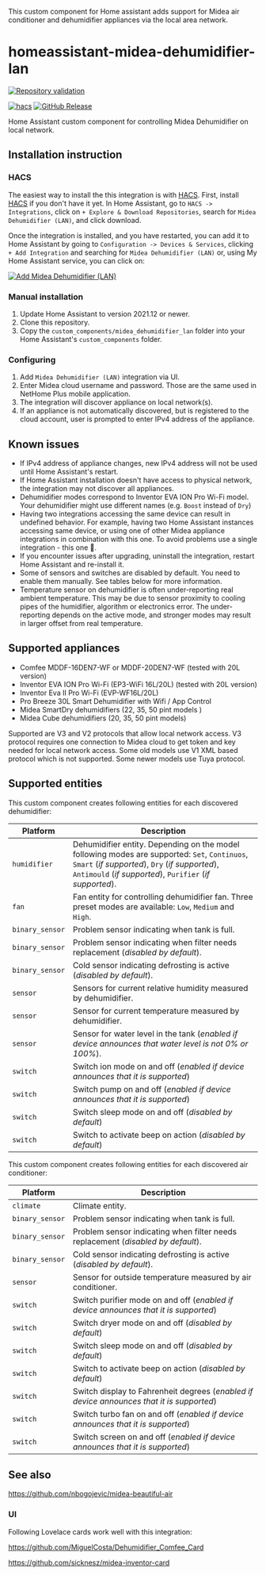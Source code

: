 This custom component for Home assistant adds support for Midea air conditioner and dehumidifier appliances via the local area network.

# homeassistant-midea-dehumidifier-lan

[![Repository validation](https://github.com/nbogojevic/homeassistant-midea-dehumidifier-lan/actions/workflows/validate.yml/badge.svg)](https://github.com/nbogojevic/homeassistant-midea-dehumidifier-lan/actions/workflows/validate.yml)

[![hacs][hacsbadge]][hacs]
[![GitHub Release][releases-shield]][releases]

Home Assistant custom component for controlling Midea Dehumidifier on local network.

## Installation instruction

### HACS
The easiest way to install the this integration is with [HACS](https://hacs.xyz/). First, install [HACS](https://hacs.xyz/docs/setup/download) if you don't have it yet. In Home Assistant, go to `HACS -> Integrations`, click on `+ Explore & Download Repositories`, search for `Midea Dehumidifier (LAN)`, and click download.

Once the integration is installed, and you have restarted, you can add it to Home Assistant by going to `Configuration -> Devices & Services`, clicking `+ Add Integration` and searching for `Midea Dehumidifier (LAN)` or, using My Home Assistant service, you can click on:

[![Add Midea Dehumidifier (LAN)][add-integration-badge]][add-integration]

### Manual installation
1. Update Home Assistant to version 2021.12 or newer.
2. Clone this repository.
3. Copy the `custom_components/midea_dehumidifier_lan` folder into your Home Assistant's `custom_components` folder.

### Configuring
1. Add `Midea Dehumidifier (LAN)` integration via UI.
2. Enter Midea cloud username and password. Those are the same used in NetHome Plus mobile application.
3. The integration will discover appliance on local network(s).
4. If an appliance is not automatically discovered, but is registered to the cloud account, user is prompted to enter IPv4 address of the appliance.

## Known issues

* If IPv4 address of appliance changes, new IPv4 address will not be used until Home Assistant's restart.
* If Home Assistant installation doesn't have access to physical network, the integration may not discover all appliances.
* Dehumidifier modes correspond to Inventor EVA ΙΟΝ Pro Wi-Fi model. Your dehumidifier might use different names (e.g. `Boost` instead of `Dry`)
* Having two integrations accessing the same device can result in undefined behavior. For example, having two Home Assistant instances accessing same device, or using one of other Midea appliance integrations in combination with this one. To avoid problems use a single integration - this one 🙂.
* If you encounter issues after upgrading, uninstall the integration, restart Home Assistant and re-install it.
* Some of sensors and switches are disabled by default. You need to enable them manually. See tables below for more information.
* Temperature sensor on dehumidifier is often under-reporting real ambient temperature. This may be due to sensor proximity to cooling pipes of the humidifier, algorithm or electronics error. The under-reporting depends on the active mode, and stronger modes may result in larger offset from real temperature.

## Supported appliances

* Comfee MDDF-16DEN7-WF or MDDF-20DEN7-WF (tested with 20L version)
* Inventor EVA ΙΟΝ Pro Wi-Fi (EP3-WiFi 16L/20L) (tested with 20L version)
* Inventor Eva II Pro Wi-Fi (EVP-WF16L/20L)
* Pro Breeze 30L Smart Dehumidifier with Wifi / App Control
* Midea SmartDry dehumidifiers (22, 35, 50 pint models )
* Midea Cube dehumidifiers (20, 35, 50 pint models)

Supported are V3 and V2 protocols that allow local network access. V3 protocol requires one connection to Midea cloud to get token and key needed for local network access. Some old models use V1 XML based protocol which is not supported. Some newer models use Tuya protocol.

## Supported entities

This custom component creates following entities for each discovered dehumidifier:

Platform | Description
-- | --
`humidifier` | Dehumidifier entity. Depending on the model following modes are supported: `Set`, `Continuos`, `Smart` (_if supported_), `Dry` (_if supported_), `Antimould` (_if supported_), `Purifier` (_if supported_).
`fan` | Fan entity for controlling dehumidifier fan. Three preset modes are available: `Low`, `Medium` and `High`.
`binary_sensor` | Problem sensor indicating when tank is full.
`binary_sensor` | Problem sensor indicating when filter needs replacement (_disabled by default_).
`binary_sensor` | Cold sensor indicating defrosting is active (_disabled by default_).
`sensor` | Sensors for current relative humidity measured by dehumidifier.
`sensor` | Sensor for current temperature measured by dehumidifier.
`sensor` | Sensor for water level in the tank  (_enabled if device announces that water level is not 0% or 100%_).
`switch` | Switch ion mode on and off (_enabled if device announces that it is supported_)
`switch` | Switch pump on and off (_enabled if device announces that it is supported_)
`switch` | Switch sleep mode on and off (_disabled by default_)
`switch` | Switch to activate beep on action (_disabled by default_)


This custom component creates following entities for each discovered air conditioner:

Platform | Description
-- | --
`climate` | Climate entity.
`binary_sensor` | Problem sensor indicating when tank is full.
`binary_sensor` | Problem sensor indicating when filter needs replacement (_disabled by default_).
`binary_sensor` | Cold sensor indicating defrosting is active (_disabled by default_).
`sensor` | Sensor for outside temperature measured by air conditioner.
`switch` | Switch purifier mode on and off (_enabled if device announces that it is supported_)
`switch` | Switch dryer mode on and off (_disabled by default_)
`switch` | Switch sleep mode on and off (_disabled by default_)
`switch` | Switch to activate beep on action (_disabled by default_)
`switch` | Switch display to Fahrenheit degrees (_enabled if device announces that it is supported_)
`switch` | Switch turbo fan on and off (_enabled if device announces that it is supported_)
`switch` | Switch screen on and off (_enabled if device announces that it is supported_)

## See also

https://github.com/nbogojevic/midea-beautiful-air

### UI

Following Lovelace cards work well with this integration:

https://github.com/MiguelCosta/Dehumidifier_Comfee_Card

https://github.com/sicknesz/midea-inventor-card

[add-integration]: https://my.home-assistant.io/redirect/config_flow_start?domain=midea_dehumidifier_lan
[add-integration-badge]: https://my.home-assistant.io/badges/config_flow_start.svg
[hacs]: https://github.com/custom-components/hacs
[hacsbadge]: https://img.shields.io/badge/HACS-Custom-orange.svg?style=flat
[maintenance-shield]: https://img.shields.io/badge/maintainer-Nenad%20Bogojević-blue.svg?style=flat
[releases-shield]: https://img.shields.io/github/release/nbogojevic/homeassistant-midea-dehumidifier-lan.svg?style=flat
[releases]: https://github.com/nbogojevic/homeassistant-midea-dehumidifier-lan/releases
